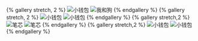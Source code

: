 {% gallery stretch, 2 %}
![小钱包](../images/photo/123.jpg)
![我和狗](../images/photo/faceu_20180810120951.jpg)
{% endgallery %}
{% gallery stretch, 2 %}
![小钱包](../images/photo/IMG_20210102_112724.jpg)
![小钱包](../images/photo/IMG_20201121_115933_HHT.jpg)
{% endgallery %}
{% gallery stretch,2 %}
![笔芯](../images/photo/IMG_20190211_141619.jpg)
![笔芯](../images/photo/mmexport1541910787870.jpg)
{% endgallery %}
{% gallery stretch,2 %}
![小钱包](../images/photo/IMG_20201011_122220_HHT.jpg)
![小钱包](../images/photo/IMG_20201119_223507.jpg)
{% endgallery %}

<!-- {% video http://pgc.qcdn.xiaodutv.com/90996211_1007691961_20210412141013.mp4 %} -->